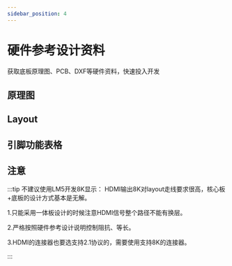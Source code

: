 ```yaml
---
sidebar_position: 4
---
```


# 硬件参考设计资料

获取底板原理图、PCB、DXF等硬件资料，快速投入开发

## 原理图

## Layout

## 引脚功能表格

## 注意

:::tip
不建议使用LM5开发8K显示：
HDMI输出8K对layout走线要求很高，核心板+底板的设计方式基本是无解。

1.只能采用一体板设计的时候注意HDMI信号整个路径不能有换层。

2.严格按照硬件参考设计说明控制阻抗、等长。

3.HDMI的连接器也要选支持2.1协议的，需要使用支持8K的连接器。

:::